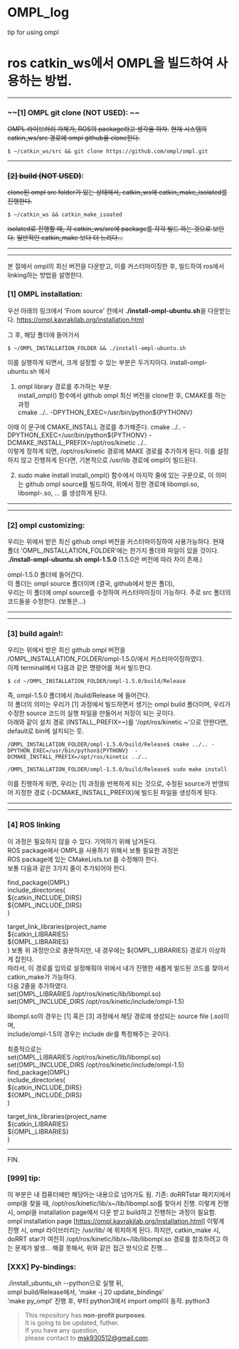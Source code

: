 # OMPL_log
tip for using ompl 

# ros catkin_ws에서 OMPL을 빌드하여 사용하는 방법.

***  

### ~~[1] OMPL git clone (NOT USED): ~~

~~OMPL 라이브러리 자체가, ROS의 package라고 생각을 하자.~~
~~현재 시스템의 catkin_ws/src 경로에 ompl github을 clone한다.~~
```
$ ~/catkin_ws/src && git clone https://github.com/ompl/ompl.git
```
***

### ~~[2] build (NOT USED)~~:

~~clone된 ompl src folder가 있는 상태에서, catkin_ws에 catkin_make_isolated를 진행한다.~~

```
$ ~/catkin_ws && catkin_make_isoated
```
~~isolated로 진행할 때, 각 catkin_ws/src에 package를 각각 빌드 하는 것으로 보인다.~~
~~일반적인 catkin_make 보다 더 느리다...~~
***  

***  
본 절에서 ompl의 최신 버전을 다운받고, 이를 커스터마이징한 후, 빌드하여 ros에서 linking하는 방법을 설명한다.
### [1] OMPL installation: 
우선 아래의 링크에서 'From source' 칸에서 **./install-ompl-ubuntu.sh**을 다운받는다.
https://ompl.kavrakilab.org/installation.html


그 후, 해당 폴더에 들어가서
```
$ ~/OMPL_INSTALLATION_FOLDER && ./install-ompl-ubuntu.sh
```

이를 실행하게 되면서, 크게 설정할 수 있는 부분은 두가지이다.
install-ompl-ubuntu.sh 에서  
1) ompl library 경로를 추가하는 부분:  
install_ompl() 함수에서 github ompl 최신 버전을 clone한 후, CMAKE를 하는 과정  
cmake ../.. -DPYTHON_EXEC=/usr/bin/python${PYTHONV}  

이때 이 문구에 CMAKE_INSTALL 경로를 추가해준다.
cmake ../.. -DPYTHON_EXEC=/usr/bin/python${PYTHONV}  -DCMAKE_INSTALL_PREFIX=/opt/ros/kinetic ../..  
이렇게 정하게 되면, /opt/ros/kinetic 경로에 MAKE 경로를 추가하게 된다. 
이를 설정하지 않고 진행하게 된다면, 기본적으로 /usr/lib 경로에 ompl이 빌드된다.  
  
2) sudo make install
install_ompl() 함수에서 마지막 줄에 있는 구문으로, 이 의미는 github ompl source를 빌드하여, 위에서 정한 경로에 libompl.so, libompl-<version>.so, ... 를 생성하게 된다.  
***

***
### [2] ompl customizing:

우리는 위에서 받은 최신 github ompl 버전을 커스터마이징하여 사용가능하다.
현재 폴더 'OMPL_INSTALLATION_FOLDER'에는 한가지 폴더와 파일이 있을 것이다.  
**./install-ompl-ubuntu.sh** **ompl-1.5.0** (1.5.0은 버전에 따라 차이 존재.)  
  
ompl-1.5.0 폴더에 들어간다.  
이 폴더는 ompl source 폴더이며 (결국, github에서 받은 폴더),  
우리는 이 폴더에 ompl source를 수정하여 커스터마이징이 가능하다.
주로 src 폴더의 코드들을 수정한다. (보통은...)
***


***
### [3] build again!:

우리는 위에서 받은 최신 github ompl 버전을 /OMPL_INSTALLATION_FOLDER/ompl-1.5.0/에서 커스터마이징하였다.  
이제 terminal에서 다음과 같은 명령어를 쳐서 빌드한다.  

```
$ cd ~/OMPL_INSTALLATION_FOLDER/ompl-1.5.0/build/Release
```
  
즉, ompl-1.5.0 폴더에서 /build/Release 에 들어간다.  
이 폴더의 의미는 우리가 [1] 과정에서 빌드하면서 생기는 ompl build 폴더이며, 
우리가 수정한 source 코드의 실행 파일을 만들어서 저장이 되는 곳이다.  
아래와 같이 설치 경로 (INSTALL_PREFIX=~)를 '/opt/ros/kinetic ~'으로 안한다면, default로 bin에 설치되는 듯.  
```
/OMPL_INSTALLATION_FOLDER/ompl-1.5.0/build/Release$ cmake ../.. -DPYTHON_EXEC=/usr/bin/python${PYTHONV}  -DCMAKE_INSTALL_PREFIX=/opt/ros/kinetic ../..  
```
```
/OMPL_INSTALLATION_FOLDER/ompl-1.5.0/build/Release$ sudo make install
```

이를 진행하게 되면, 우리는 [1] 과정을 반복하게 되는 것으로, 
수정된 source가 반영되어 지정한 경로 (-DCMAKE_INSTALL_PREFIX)에 빌드된 파일을 생성하게 된다.
***


***
### [4] ROS linking

이 과정은 필요하지 않을 수 있다. 기억하기 위해 남겨둔다.  
ROS package에서 OMPL을 사용하기 위해서 보통 필요한 과정은  
ROS package에 있는 CMakeLists.txt 를 수정해야 한다.  
보통 다음과 같은 3가지 줄이 추가되어야 한다.  

find_package(OMPL)  
include_directories(  
  ${catkin_INCLUDE_DIRS}  
  ${OMPL_INCLUDE_DIRS}  
)  
  
target_link_libraries(project_name  
   ${catkin_LIBRARIES}  
   ${OMPL_LIBRARIES}  
)
보통 위 과정만으로 충분하지만, 내 경우에는 ${OMPL_LIBRARIES} 경로가 이상하게 잡힌다.  
따라서, 이 경로를 임의로 설정해줘야 위에서 내가 진행한 새롭게 빌드된 코드를 찾아서 catkin_make가 가능하다.  
다음 2줄을 추가하였다.  
set(OMPL_LIBRARIES /opt/ros/kinetic/lib/libompl.so)  
set(OMPL_INCLUDE_DIRS /opt/ros/kinetic/include/ompl-1.5)  

libompl.so의 경우는 [1] 혹은 [3] 과정에서 해당 경로에 생성되는 source file (.so)이며,  
include/ompl-1.5의 경우는 include dir를 특정해주는 곳이다.

최종적으로는  
set(OMPL_LIBRARIES /opt/ros/kinetic/lib/libompl.so)  
set(OMPL_INCLUDE_DIRS /opt/ros/kinetic/include/ompl-1.5)  
find_package(OMPL)  
include_directories(  
  ${catkin_INCLUDE_DIRS}  
  ${OMPL_INCLUDE_DIRS}  
)  
  
target_link_libraries(project_name  
   ${catkin_LIBRARIES}  
   ${OMPL_LIBRARIES}  
)
***

FIN.  

### [999] tip:
이 부분은 내 컴퓨터에만 해당아는 내용으로 넘어가도 됨.
기존: doRRTstar 패키지에서 ompl을 찾을 때, /opt/ros/kinetic/lib/x~/lib/libompl.so를 찾아서 진행.
이렇게 진행 시, ompl을 installation page에서 다운 받고 build하고 진행하는 과정이 필요함.
ompl installation page [https://ompl.kavrakilab.org/installation.html]
이렇게 진행 시, ompl 라이브러리는 /usr/lib/ 에 위치하게 된다.
하지만, catkin_make 시, doRRT star가 여전히 /opt/ros/kinetic/lib/x~/lib/libompl.so 경로를 참조하려고 하는 문제가 발생...
해결 못해서, 위와 같은 접근 방식으로 진행...

### [XXX] Py-bindings:
./install_ubuntu_sh --python으로 실행 뒤,  
ompl build/Release에서, 'make -j 20 update_bindings'  
'make py_ompl' 진행 후, 부터 python3에서 import ompl이 동작. python3 
  
  
> This repository has **non-profit purposes**.\
> It is going to be updated, futher.\
> If you have any question, \
> please contact to msk930512@gmail.com.

